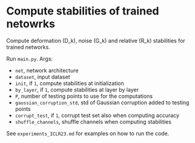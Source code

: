 # Compute stabilities of trained netowrks

Compute deformation (D_k), noise (G_k) and relative (R_k) stabilities for trained networks.

Run `main.py`. Args:

- `net`, network architecture
- `dataset`, input dataset
- `init`, if `1`, compute stabilities at initialization
- `by_layer`, if `1`, compute stabilities at layer by layer
- `P`, number of testing points to use for the computations
- `gaussian_corruption_std`, std of Gaussian corruption added to testing points 
- `corrupt_test`, if `1`, corrupt test set also when computing accuracy
- `shuffle_channels`, shuffle channels when computing stabilities

See `experiments_ICLR23.md` for examples on how to run the code.